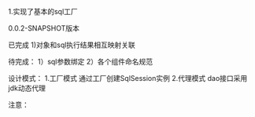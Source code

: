
1.实现了基本的sql工厂

0.0.2-SNAPSHOT版本

已完成
1)对象和sql执行结果相互映射关联


待完成：
1）sql参数绑定
2）各个组件命名规范

设计模式：
1.工厂模式
通过工厂创建SqlSession实例
2.代理模式
dao接口采用jdk动态代理

注意：
